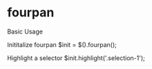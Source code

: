 # fourpan

Basic Usage

Inititalize fourpan $init = $().fourpan();

Highlight a selector $init.highlight('.selection-1');
